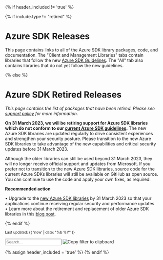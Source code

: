 {% if header_included != 'true' %}

{% if include.type != "retired" %}
# Azure SDK Releases

This page contains links to all of the Azure SDK library packages, code, and documentation.  The "Client and Management Libraries" tabs contain libraries that follow the new [Azure SDK Guidelines](https://aka.ms/azsdk/guide).  The "All" tab also contains libraries that do not yet follow the new guidelines.

{% else %}
# Azure SDK Retired Releases

*This page contains the list of packages that have been retired. Please see [support policy](https://aka.ms/azsdk/policies/support) for more information.*


**On 31 March 2023, we will be retiring support for Azure SDK libraries which do not conform to our [current Azure SDK guidelines](https://azure.github.io/azure-sdk/general_introduction.html).** The new Azure SDK libraries are updated regularly to drive consistent experiences and strengthen your security posture. Please transition to the new Azure SDK libraries to take advantage of the new capabilities and critical security updates before 31 March 2023.

Although the older libraries can still be used beyond 31 March 2023, they will no longer receive official support and updates from Microsoft. If you prefer not to transition to the new Azure SDK libraries, source code for the current Azure SDKs libraries will still be available on GitHub as open source. You can continue to use the code and apply your own fixes, as required.

**Recommended action**

•	Upgrade to the [new Azure SDK libraries](https://aka.ms/azsdk) by 31 March 2023 so that your applications continue receiving regular security and performance updates.
•	Learn more about the retirement and replacement of older Azure SDK libraries in this [blog post](https://azure.microsoft.com/en-us/blog/previewing-azure-sdks-following-new-azure-sdk-api-standards/).


{% endif %}

<small>Last updated: {{ 'now' | date: "%b %Y" }}</small>

<div class="search-group">
    <input class="form-control" id="myInput" type="text" placeholder="Search...">
    <img
        alt="Copy filter to clipboard"
        class="search-share search-share-hide"
        id="searchShare"
        title="Copy filter link to clipboard"
        src="{{ "/images/share.png" | relative_url }}"
        tabindex=0
        >
</div>

{% assign header_included = 'true' %}
{% endif %}
